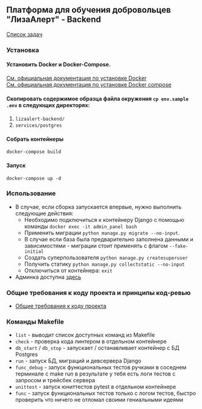## Платформа для обучения добровольцев "ЛизаАлерт" - Backend

[Список задач](https://github.com/Studio-Yandex-Practicum/lizaalert_backend/issues/19)

### Установка

#### Установить Docker и Docker-Compose.

[См. официальная документация по установке Docker](https://docs.docker.com/engine/install/) <br>
[См. официальная документация по установке Docker compose](https://docs.docker.com/compose/install/)


#### Скопировать содержимое образца файла окружения `cp env.sample .env` в следующих директорях:
1. `lizaalert-backend/`
2. `services/postgres`

#### Собрать контейнеры

`docker-compose build`

#### Запуск

`docker-compose up -d`

### Использование

- В случае, если сборка запускается впервые, нужно выполнить следующие действия:
  - Необходимо подключиться к контейнеру Django с помощью команды `docker exec -it admin_panel bash`
  - Применить миграции `python manage.py migrate --no-input`. 
  - В случае если база была предварительно заполнена данными и зависимостями - миграции стоит применять с флагом `--fake-initial`
  - Создать суперпользователя `python manage.py createsuperuser`
  - Получить статику `python manage.py collectstatic --no-input`
  - Отключиться от контейнера: `exit`
- Админка доступна [здесь](http://localhost:8000/admin)


### Общие требования к коду проекта и принципы код-ревью

- [Общие требования к коду проекта](docs/codestyle.md)

### Команды Makefile

- `list` - выводит список доступных команд из Makefile
- `check` - проверка кода линтером в отдельном контейнере
- `db_start` / `db_stop` - запускает / останавливает контейнер с БД Postgres
- `run` - запуск БД, миграций и девсервера Django
- `func_debug` - запуск функциональных тестов ручками в соседнем терминале с make run в результате у тебя есть логи тестов с запросом и трейсбек сервера
- `unittest` - запуск юниттестов pytest в отдельном контейнере
- `func` - запуск функциональных тестов только с логом тестов, быстро проверить что ничего не отломал своими гениальными идеями
